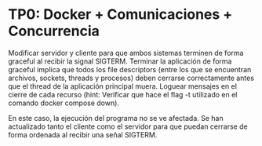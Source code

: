 # TP0: Docker + Comunicaciones + Concurrencia
Modificar servidor y cliente para que ambos sistemas terminen de forma graceful al recibir la signal SIGTERM. Terminar la aplicación de forma graceful implica que todos los file descriptors (entre los que se encuentran archivos, sockets, threads y procesos) deben cerrarse correctamente antes que el thread de la aplicación principal muera. Loguear mensajes en el cierre de cada recurso (hint: Verificar que hace el flag -t utilizado en el comando docker compose down).

En este caso, la ejecución del programa no se ve afectada. Se han actualizado tanto el cliente como el servidor para que puedan cerrarse de forma ordenada al recibir una señal SIGTERM.